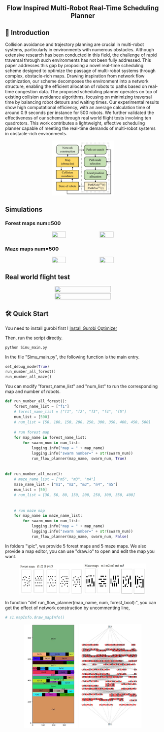 <div align="center">
<h2>Flow Inspired Multi-Robot Real-Time Scheduling Planner</h2>
</div>

## 📜 Introduction

Collision avoidance and trajectory planning are crucial in multi-robot systems, particularly in environments with numerous obstacles. Although extensive research has been conducted in this field, the challenge of rapid traversal through such environments has not been fully addressed. 
This paper addresses this gap by proposing a novel real-time scheduling scheme designed to optimize the passage of multi-robot systems through complex, obstacle-rich maps. Drawing inspiration from network flow optimization, our scheme decomposes the environment into a network structure, enabling the efficient allocation of robots to paths based on real-time congestion data. The proposed scheduling planner operates on top of existing collision avoidance algorithms, focusing on minimizing traversal time by balancing robot detours and waiting times. 
Our experimental results show high computational efficiency, with an average calculation time of around 0.9 seconds per instance for 500 robots.
We further validated the effectiveness of our scheme through real world flight tests involving ten quadrotors.
This work contributes a lightweight, effective scheduling planner capable of meeting the real-time demands of multi-robot systems in obstacle-rich environments.

<div align=center><img src="imgs/system.jpg" height=40% width=40% ></div>

## Simulations
### Forest maps num=500

<p align="center">
  <img src="imgs/f1.gif" width = 30% height = 30%/>
  <img src="imgs/f5.gif" width = 30% height = 30%/>
</p>

### Maze maps num=500

<p align="center">
  <img src="imgs/m1.gif" width = 30% height = 30%/>
  <img src="imgs/m2.gif" width = 30% height = 30%/>
</p>


## Real world flight test

<p align="center">
  <img src="imgs/real55.gif" width = 60% height = 50%/>
  <img src="imgs/real334.gif" width = 60% height = 50%/>
</p>


## 🛠️ Quick Start

You need to install gurobi first !
[Install Gurobi Optimizer](https://support.gurobi.com/hc/en-us/articles/4534161999889-How-do-I-install-Gurobi-Optimizer)

Then, run the script directly.
```bash
python Simu_main.py
```

In the file "Simu_main.py", the following function is the main entry.
```python
set_debug_mode(True)
run_number_all_forest()
run_number_all_maze()
```

You can modify "forest_name_list" and "num_list" to run the corresponding map and number of robots.

```python
def run_number_all_forest():
    forest_name_list = ["f1"]
    # forest_name_list = ["f1", "f2", "f3", "f4", "f5"]
    num_list = [500]
    # num_list = [50, 100, 150, 200, 250, 300, 350, 400, 450, 500]

    # run forest map
    for map_name in forest_name_list:
        for swarm_num in num_list:
            logging.info("map = " + map_name)
            logging.info("swarm number=" + str(swarm_num))
            run_flow_planner(map_name, swarm_num, True)


def run_number_all_maze():
    # maze_name_list = ["m5", "m3", "m4"]
    maze_name_list = ["m1", "m2", "m3", "m4", "m5"]
    num_list = [50]
    # num_list = [30, 50, 80, 150, 200, 250, 300, 350, 400]


    # run maze map
    for map_name in maze_name_list:
        for swarm_num in num_list:
            logging.info("map = " + map_name)
            logging.info("swarm number=" + str(swarm_num))
            run_flow_planner(map_name, swarm_num, False)
```

In folders "\pic", we provide 5 forest maps and 5 maze maps. 
We also provide a map editor, you can use "draw.io" to open and edit the map you want.

<div align=center>
<img src="imgs/forest.jpg" height=41% width=41% >
<img src="imgs/maze.jpg" height=40% width=40% >
</div>

In function "def run_flow_planner(map_name, num, forest_bool):", you can get the effect of network construction by uncommenting line,
```python
# s1.mapInfo.draw_mapInfo()
```
<div align=center>
<img src="imgs/cell.jpg" height=41% width=35% >
<img src="imgs/net.jpg" height=40% width=40% >
</div>

